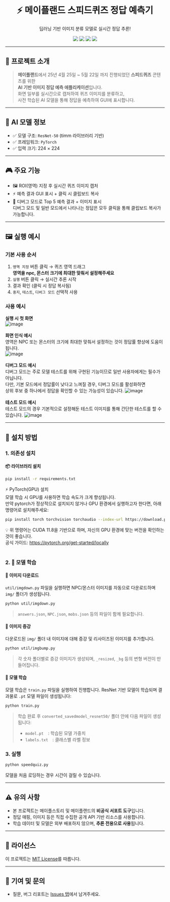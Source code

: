 <div align="center">
  <h1>⚡ 메이플랜드 스피드퀴즈 정답 예측기</h1>
  <p>딥러닝 기반 이미지 분류 모델로 실시간 정답 추론!</p>
</div>

<div align="center">
  <img src="https://img.shields.io/badge/Python-3.10+-blue?logo=python" />
  <img src="https://img.shields.io/badge/PyTorch-2.0+-ee4c2c?logo=pytorch" />
  <img src="https://img.shields.io/badge/Tkinter-GUI-green" />
  <img src="https://img.shields.io/badge/license-MIT-green" />
</div>

---

## 📌 프로젝트 소개

> **메이플랜드**에서 25년 4월 25일 ~ 5월 22일 까지 진행되었던 **스피드퀴즈** 콘텐츠를 위한  
> **AI 기반 이미지 정답 예측 애플리케이션**입니다.  
> 화면 일부를 실시간으로 캡처하여 퀴즈 이미지를 분류하고,  
> 사전 학습된 AI 모델을 통해 정답을 예측하여 GUI에 표시합니다.

---

## 🧠 AI 모델 정보

- ✅ 모델 구조: `ResNet-50` (timm 라이브러리 기반)
- ✅ 프레임워크: `PyTorch`
- ✅ 입력 크기: 224 × 224

---

## 🎮 주요 기능

- 🖼️ ROI(영역) 지정 후 실시간 퀴즈 이미지 캡처
- ⚡ 예측 결과 GUI 표시 + 클릭 시 클립보드 복사
- 🧠 디버그 모드로 Top 5 예측 결과 + 이미지 표시<br>
디버그 모드 및 일반 모드에서 나타나는 정답은 모두 클릭을 통해 클립보드 복사가 가능합니다.

---

## 🖼️ 실행 예시

### 기본 사용 순서

1. `영역 지정` 버튼 클릭 → 퀴즈 영역 드래그 <br> **영역을 npc, 몬스터 크기에 최대한 맞춰서 설정해주세요**
2. `실행` 버튼 클릭 → 실시간 추론 시작
3. 결과 확인 (클릭 시 정답 복사됨)
4. `중지`, `테스트`, `디버그 모드` 선택적 사용


### 사용 예시
**실행 시 첫 화면**<br>
![image](https://github.com/user-attachments/assets/3532cbf6-a0b4-4488-a01c-d714c41bd3ef)<br><br>
**화면 인식 예시**<br>
영역은 NPC 또는 몬스터의 크기에 최대한 맞춰서 설정하는 것이 정답률 향상에 도움이 됩니다.<br>
![image](https://github.com/user-attachments/assets/853aed7a-d21f-49bb-b9a6-c8bf13ba6f05)<br><br>
**디버그 모드 예시**<br>
디버그 모드는 주로 모델 테스트를 위해 구현된 기능이므로 일반 사용자에게는 필수가 아닙니다.<br>
다만, 기본 모드에서 정답률이 낮다고 느껴질 경우, 디버그 모드를 활성화하면<br>
상위 후보 중 하나에서 정답을 확인할 수 있는 가능성이 있습니다.
![image](https://github.com/user-attachments/assets/a91bb564-c4ef-4a8b-aa9a-9b80e4d2903f)<br><br>
**테스트 모드 예시**<br>
테스트 모드의 경우 기본적으로 설정해둔 테스트 이미지를 통해 간단한 테스트를 할 수 있습니다.
![image](https://github.com/user-attachments/assets/d62f4921-df40-47da-941d-fe2b7fcabc8e)<br>


---

## 🔧 설치 방법

### 1. 의존성 설치

#### 📦 라이브러리 설치
```bash
pip install -r requirements.txt
```

⚡ PyTorch(GPU) 설치<br>
모델 학습 시 GPU를 사용하면 학습 속도가 크게 향상됩니다.<br>
만약 pytorch가 정상적으로 설치되지 않거나 GPU 환경에서 실행하고자 한다면, 아래 명령어로 설치해주세요:

```bash
pip install torch torchvision torchaudio --index-url https://download.pytorch.org/whl/cu118
```
💡 위 명령어는 CUDA 11.8을 기반으로 하며, 자신의 GPU 환경에 맞는 버전을 확인하는 것이 좋습니다.<br>
공식 가이드: https://pytorch.org/get-started/locally<br><br>


### 2. 🧠 모델 학습

#### 🌱 이미지 다운로드

`util/imgdown.py` 파일을 실행하면 NPC/몬스터 이미지를 자동으로 다운로드하며 `img/` 폴더가 생성됩니다.

```bash
python util/imgdown.py
```

> `answers.json`, `NPC.json`, `mobs.json` 등의 파일이 함께 필요합니다.


#### 🔁 이미지 증강

다운로드된 `img/` 폴더 내 이미지에 대해 증강 및 리사이즈된 이미지를 추가합니다.

```bash
python util/imgbump.py
```

> 각 숫자 폴더별로 증강 이미지가 생성되며, `_resized`, `_bg` 등의 변형 버전이 만들어집니다.


#### 🧠 모델 학습

모델 학습은 `train.py` 파일을 실행하여 진행합니다. ResNet 기반 모델이 학습되며 결과물로 `.pt` 모델 파일이 생성됩니다:

```bash
python train.py
```

> 학습 완료 후 `converted_savedmodel_resnet50/` 폴더 안에 다음 파일이 생성됩니다:
>
> * `model.pt` : 학습된 모델 가중치
> * `labels.txt` : 클래스별 라벨 정보

### 3. 실행

```bash
python speedquiz.py
```
모델을 처음 로딩하는 경우 시간이 걸릴 수 있습니다.

---


## ⚠️ 유의 사항

- 본 프로젝트는 메이플스토리 및 메이플랜드의 **비공식 서포트 도구**입니다.
- 정답 매핑, 이미지 등은 직접 수집한 공개 API 기반 리소스를 사용합니다.
- 학습 데이터 및 모델은 외부 배포하지 않으며, **추론 전용으로 사용**됩니다.

---

## 📜 라이선스

이 프로젝트는 [MIT License](LICENSE)를 따릅니다.

---

## 🙌 기여 및 문의
* 질문, 버그 리포트는 [Issues 탭](https://github.com/Sajandora/Mapleland-SpeedQuiz-AI/issues)에서 남겨주세요.

